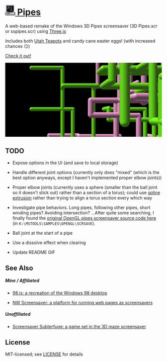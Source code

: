 # [![](images/meta/icon-32x32.png) Pipes](https://1j01.github.io/pipes/)

A web-based remake of the Windows 3D Pipes screensaver (3D Pipes.scr or sspipes.scr) using [Three.js](https://threejs.org/)

Includes both [Utah Teapots](https://en.wikipedia.org/wiki/Utah_teapot) and candy cane easter eggs! (with increased chances 😏)

[Check it out!](https://1j01.github.io/pipes/)

[![](images/meta/screencap.gif)](https://1j01.github.io/pipes/)

## TODO

* Expose options in the UI (and save to local storage)

* Handle different joint options (currently only does "mixed" (which is the best option anyways, except I haven't implemented proper elbow joints))

* Proper elbow joints (currently uses a sphere (smaller than the ball joint so it doesn't stick out) rather than a section of a torus);
could use [spline extrusion](https://threejs.org/examples/#webgl_geometry_extrude_splines) rather than trying to align a torus section every which way

* Investigate pipe behaviors.
Long pipes, following other pipes, short winding pipes?
Avoiding intersection?
...After quite some searching, I finally found the [original OpenGL pipes screensaver source code here](https://winworldpc.com/download/3d03c2ad-c2ad-18c3-9a11-c3a4e284a2ef) (in `K:\MSTOOLS\SAMPLES\OPENGL\SCRSAVE`).

* Ball joint at the start of a pipe

* Use a dissolve effect when clearing

* Update README GIF

## See Also

##### Mine / Affiliated

* [98.js: a recreation of the Windows 98 desktop](https://github.com/1j01/98)

* [NW Screensaver: a platform for running web pages as screensavers](https://github.com/1j01/nw-screensaver)

##### Unaffiliated

* [Screensaver Subterfuge: a game set in the 3D maze screensaver](https://poor-track-design.itch.io/screensaver-subterfuge)

## License

MIT-licensed; see [LICENSE](LICENSE) for details
